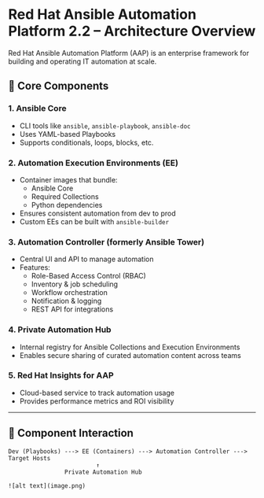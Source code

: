 # Red Hat Ansible Automation Platform 2.2 – Architecture Overview

Red Hat Ansible Automation Platform (AAP) is an enterprise framework for building and operating IT automation at scale.

## 🧠 Core Components

### 1. **Ansible Core**
- CLI tools like `ansible`, `ansible-playbook`, `ansible-doc`
- Uses YAML-based Playbooks
- Supports conditionals, loops, blocks, etc.

### 2. **Automation Execution Environments (EE)**
- Container images that bundle:
  - Ansible Core
  - Required Collections
  - Python dependencies
- Ensures consistent automation from dev to prod
- Custom EEs can be built with `ansible-builder`

### 3. **Automation Controller** (formerly Ansible Tower)
- Central UI and API to manage automation
- Features:
  - Role-Based Access Control (RBAC)
  - Inventory & job scheduling
  - Workflow orchestration
  - Notification & logging
  - REST API for integrations

### 4. **Private Automation Hub**
- Internal registry for Ansible Collections and Execution Environments
- Enables secure sharing of curated automation content across teams

### 5. **Red Hat Insights for AAP**
- Cloud-based service to track automation usage
- Provides performance metrics and ROI visibility

---

## 🔗 Component Interaction

```text
Dev (Playbooks) ---> EE (Containers) ---> Automation Controller ---> Target Hosts
                         ↑
                Private Automation Hub

![alt text](image.png)